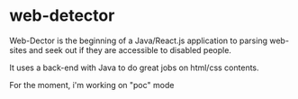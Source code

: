# web-detector

Web-Dector is the beginning of a Java/React.js application to parsing web-sites and seek out if they are accessible to disabled people.

It uses a back-end with Java to do great jobs on html/css contents.

For the moment, i'm working on "poc" mode 
